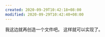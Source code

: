 ```yaml
---
created: 2020-09-29T10:42:18+08:00
modified: 2020-09-29T10:42:40+08:00
---
```


我这边就再创造一个文件吧。
这样就可以实现了。